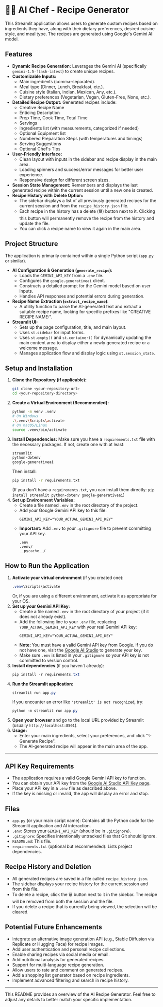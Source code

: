 # 🧑‍🍳 AI Chef - Recipe Generator

This Streamlit application allows users to generate custom recipes based on ingredients they have, along with their dietary preferences, desired cuisine style, and meal type. The recipes are generated using Google's Gemini AI model.

## Features

- **Dynamic Recipe Generation:** Leverages the Gemini AI (specifically `gemini-1.5-flash-latest`) to create unique recipes.
- **Customizable Inputs:**
  - Main ingredients (comma-separated).
  - Meal type (Dinner, Lunch, Breakfast, etc.).
  - Cuisine style (Italian, Indian, Mexican, Any, etc.).
  - Dietary preferences (Vegetarian, Vegan, Gluten-Free, None, etc.).
- **Detailed Recipe Output:** Generated recipes include:
  - Creative Recipe Name
  - Enticing Description
  - Prep Time, Cook Time, Total Time
  - Servings
  - Ingredients list (with measurements, categorized if needed)
  - Optional Equipment list
  - Numbered Preparation Steps (with temperatures and timings)
  - Serving Suggestions
  - Optional Chef's Tips
- **User-Friendly Interface:**
  - Clean layout with inputs in the sidebar and recipe display in the main area.
  - Loading spinners and success/error messages for better user experience.
  - Responsive design for different screen sizes.
- **Session State Management:** Remembers and displays the last generated recipe within the current session until a new one is created.
- **Recipe History with Delete Option:**
  - The sidebar displays a list of all previously generated recipes for the current session and from the `recipe_history.json` file.
  - Each recipe in the history has a delete (🗑️) button next to it. Clicking this button will permanently remove the recipe from the history and update the file.
  - You can click a recipe name to view it again in the main area.

## Project Structure

The application is primarily contained within a single Python script (`app.py` or similar).

- **AI Configuration & Generation (`generate_recipe`):**
  - Loads the `GEMINI_API_KEY` from a `.env` file.
  - Configures the `google.generativeai` client.
  - Constructs a detailed prompt for the Gemini model based on user inputs.
  - Handles API responses and potential errors during generation.
- **Recipe Name Extraction (`extract_recipe_name`):**
  - A utility function to parse the AI-generated text and extract a suitable recipe name, looking for specific prefixes like "CREATIVE RECIPE NAME:".
- **Streamlit UI:**
  - Sets up the page configuration, title, and main layout.
  - Uses `st.sidebar` for input forms.
  - Uses `st.empty()` and `st.container()` for dynamically updating the main content area to display either a newly generated recipe or a welcome message.
  - Manages application flow and display logic using `st.session_state`.

## Setup and Installation

1. **Clone the Repository (if applicable):**
   ```bash
   git clone <your-repository-url>
   cd <your-repository-directory>
   ```
2. **Create a Virtual Environment (Recommended):**
   ```bash
   python -m venv .venv
   # On Windows
   .\.venv\Scripts\activate
   # On macOS/Linux
   source .venv/bin/activate
   ```
3. **Install Dependencies:**
   Make sure you have a `requirements.txt` file with the necessary packages. If not, create one with at least:
   ```txt
   streamlit
   python-dotenv
   google-generativeai
   ```
   Then install:
   ```bash
   pip install -r requirements.txt
   ```
   (If you don't have a `requirements.txt`, you can install them directly: `pip install streamlit python-dotenv google-generativeai`)
4. **Set up Environment Variables:**
   - Create a file named `.env` in the root directory of the project.
   - Add your Google Gemini API key to this file:
     ```env
     GEMINI_API_KEY="YOUR_ACTUAL_GEMINI_API_KEY"
     ```
   - **Important:** Add `.env` to your `.gitignore` file to prevent committing your API key.
     ```gitignore
     .env
     .venv/
     __pycache__/
     ```

## How to Run the Application

1. **Activate your virtual environment** (if you created one):
   ```powershell
   .venv\Scripts\activate
   ```
   Or, if you are using a different environment, activate it as appropriate for your OS.
2. **Set up your Gemini API Key:**
   - Create a file named `.env` in the root directory of your project (if it does not already exist).
   - Add the following line to your `.env` file, replacing `YOUR_ACTUAL_GEMINI_API_KEY` with your real Gemini API key:
     ```env
     GEMINI_API_KEY="YOUR_ACTUAL_GEMINI_API_KEY"
     ```
   - **Note:** You must have a valid Gemini API key from Google. If you do not have one, visit the [Google AI Studio](https://aistudio.google.com/app/apikey) to generate your key.
   - Make sure `.env` is listed in your `.gitignore` so your API key is not committed to version control.
3. **Install dependencies** (if you haven't already):
   ```powershell
   pip install -r requirements.txt
   ```
4. **Run the Streamlit application:**
   ```powershell
   streamlit run app.py
   ```
   If you encounter an error like `'streamlit' is not recognized`, try:
   ```powershell
   python -m streamlit run app.py
   ```
5. **Open your browser** and go to the local URL provided by Streamlit (usually `http://localhost:8501`).
6. **Usage:**
   - Enter your main ingredients, select your preferences, and click "✨ Generate Recipe".
   - The AI-generated recipe will appear in the main area of the app.

---

## API Key Requirements

- The application requires a valid Google Gemini API key to function.
- You can obtain your API key from the [Google AI Studio API Key page](https://aistudio.google.com/app/apikey).
- Place your API key in a `.env` file as described above.
- If the key is missing or invalid, the app will display an error and stop.



## Files

- `app.py` (or your main script name): Contains all the Python code for the Streamlit application and AI interaction.
- `.env`: Stores your `GEMINI_API_KEY` (should be in `.gitignore`).
- `.gitignore`: Specifies intentionally untracked files that Git should ignore.
- `README.md`: This file.
- `requirements.txt` (optional but recommended): Lists project dependencies.

## Recipe History and Deletion

- All generated recipes are saved in a file called `recipe_history.json`.
- The sidebar displays your recipe history for the current session and from this file.
- To delete a recipe, click the 🗑️ button next to it in the sidebar. The recipe will be removed from both the session and the file.
- If you delete a recipe that is currently being viewed, the selection will be cleared.

## Potential Future Enhancements

- Integrate an alternative image generation API (e.g., Stable Diffusion via Replicate or Hugging Face) for recipe images.
- Add user authentication and personal recipe collections.
- Enable sharing recipes via social media or email.
- Add nutritional analysis for generated recipes.
- Support for multi-language recipe generation.
- Allow users to rate and comment on generated recipes.
- Add a shopping list generator based on recipe ingredients.
- Implement advanced filtering and search in recipe history.

---

This README provides an overview of the AI Recipe Generator. Feel free to adjust any details to better match your specific implementation.
